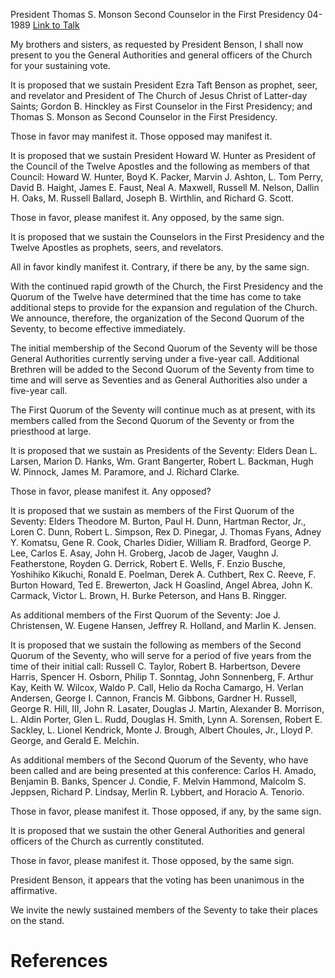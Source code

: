 President Thomas S. Monson
Second Counselor in the First Presidency
04-1989
[Link to Talk](https://www.churchofjesuschrist.org/study/general-conference/1989/04/the-sustaining-of-church-officers?lang=eng)

My brothers and sisters, as requested by President Benson, I shall now present to you the General Authorities and general officers of the Church for your sustaining vote.

It is proposed that we sustain President Ezra Taft Benson as prophet, seer, and revelator and President of The Church of Jesus Christ of Latter-day Saints; Gordon B. Hinckley as First Counselor in the First Presidency; and Thomas S. Monson as Second Counselor in the First Presidency.

Those in favor may manifest it. Those opposed may manifest it.

It is proposed that we sustain President Howard W. Hunter as President of the Council of the Twelve Apostles and the following as members of that Council: Howard W. Hunter, Boyd K. Packer, Marvin J. Ashton, L. Tom Perry, David B. Haight, James E. Faust, Neal A. Maxwell, Russell M. Nelson, Dallin H. Oaks, M. Russell Ballard, Joseph B. Wirthlin, and Richard G. Scott.

Those in favor, please manifest it. Any opposed, by the same sign.

It is proposed that we sustain the Counselors in the First Presidency and the Twelve Apostles as prophets, seers, and revelators.

All in favor kindly manifest it. Contrary, if there be any, by the same sign.

With the continued rapid growth of the Church, the First Presidency and the Quorum of the Twelve have determined that the time has come to take additional steps to provide for the expansion and regulation of the Church. We announce, therefore, the organization of the Second Quorum of the Seventy, to become effective immediately.

The initial membership of the Second Quorum of the Seventy will be those General Authorities currently serving under a five-year call. Additional Brethren will be added to the Second Quorum of the Seventy from time to time and will serve as Seventies and as General Authorities also under a five-year call.

The First Quorum of the Seventy will continue much as at present, with its members called from the Second Quorum of the Seventy or from the priesthood at large.

It is proposed that we sustain as Presidents of the Seventy: Elders Dean L. Larsen, Marion D. Hanks, Wm. Grant Bangerter, Robert L. Backman, Hugh W. Pinnock, James M. Paramore, and J. Richard Clarke.

Those in favor, please manifest it. Any opposed?

It is proposed that we sustain as members of the First Quorum of the Seventy: Elders Theodore M. Burton, Paul H. Dunn, Hartman Rector, Jr., Loren C. Dunn, Robert L. Simpson, Rex D. Pinegar, J. Thomas Fyans, Adney Y. Komatsu, Gene R. Cook, Charles Didier, William R. Bradford, George P. Lee, Carlos E. Asay, John H. Groberg, Jacob de Jager, Vaughn J. Featherstone, Royden G. Derrick, Robert E. Wells, F. Enzio Busche, Yoshihiko Kikuchi, Ronald E. Poelman, Derek A. Cuthbert, Rex C. Reeve, F. Burton Howard, Ted E. Brewerton, Jack H Goaslind, Angel Abrea, John K. Carmack, Victor L. Brown, H. Burke Peterson, and Hans B. Ringger.

As additional members of the First Quorum of the Seventy: Joe J. Christensen, W. Eugene Hansen, Jeffrey R. Holland, and Marlin K. Jensen.

It is proposed that we sustain the following as members of the Second Quorum of the Seventy, who will serve for a period of five years from the time of their initial call: Russell C. Taylor, Robert B. Harbertson, Devere Harris, Spencer H. Osborn, Philip T. Sonntag, John Sonnenberg, F. Arthur Kay, Keith W. Wilcox, Waldo P. Call, Helio da Rocha Camargo, H. Verlan Andersen, George I. Cannon, Francis M. Gibbons, Gardner H. Russell, George R. Hill, III, John R. Lasater, Douglas J. Martin, Alexander B. Morrison, L. Aldin Porter, Glen L. Rudd, Douglas H. Smith, Lynn A. Sorensen, Robert E. Sackley, L. Lionel Kendrick, Monte J. Brough, Albert Choules, Jr., Lloyd P. George, and Gerald E. Melchin.

As additional members of the Second Quorum of the Seventy, who have been called and are being presented at this conference: Carlos H. Amado, Benjamin B. Banks, Spencer J. Condie, F. Melvin Hammond, Malcolm S. Jeppsen, Richard P. Lindsay, Merlin R. Lybbert, and Horacio A. Tenorio.

Those in favor, please manifest it. Those opposed, if any, by the same sign.

It is proposed that we sustain the other General Authorities and general officers of the Church as currently constituted.

Those in favor, please manifest it. Those opposed, by the same sign.

President Benson, it appears that the voting has been unanimous in the affirmative.

We invite the newly sustained members of the Seventy to take their places on the stand.

# References
